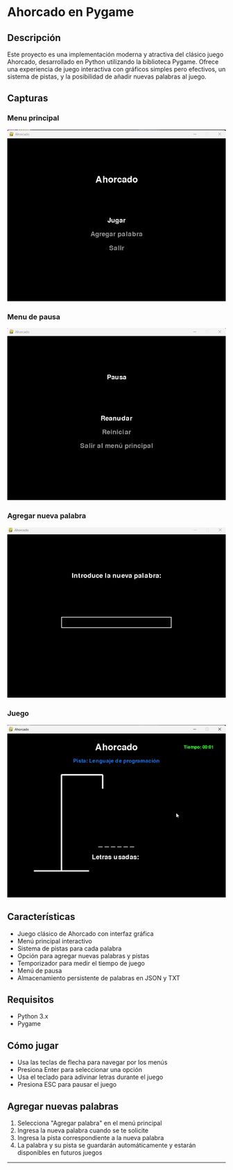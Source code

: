 # Ahorcado en Pygame

## Descripción
Este proyecto es una implementación moderna y atractiva del clásico juego Ahorcado, desarrollado en Python utilizando la biblioteca Pygame. Ofrece una experiencia de juego interactiva con gráficos simples pero efectivos, un sistema de pistas, y la posibilidad de añadir nuevas palabras al juego.

## Capturas

### Menu principal
![Captura de pantalla del menu principal](Imagenes/Principal.png)

### Menu de pausa
![Captura de pantalla del menu de pausa](Imagenes/Pausa.png)

### Agregar nueva palabra
![Captura de pantalla de agregar palabra](Imagenes/Nueva.png)

### Juego
![GIF del gameplay](Imagenes/Juego.gif)

## Características
- Juego clásico de Ahorcado con interfaz gráfica
- Menú principal interactivo
- Sistema de pistas para cada palabra
- Opción para agregar nuevas palabras y pistas
- Temporizador para medir el tiempo de juego
- Menú de pausa
- Almacenamiento persistente de palabras en JSON y TXT

## Requisitos
- Python 3.x
- Pygame

## Cómo jugar
- Usa las teclas de flecha para navegar por los menús
- Presiona Enter para seleccionar una opción
- Usa el teclado para adivinar letras durante el juego
- Presiona ESC para pausar el juego

## Agregar nuevas palabras
1. Selecciona "Agregar palabra" en el menú principal
2. Ingresa la nueva palabra cuando se te solicite
3. Ingresa la pista correspondiente a la nueva palabra
4. La palabra y su pista se guardarán automáticamente y estarán disponibles en futuros juegos

---
